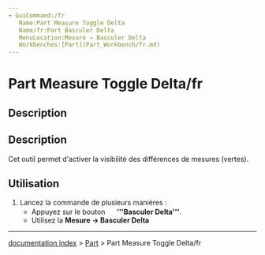```yaml
---
- GuiCommand:/fr
   Name:Part Measure Toggle Delta
   Name/fr:Part Basculer Delta
   MenuLocation:Mesure → Basculer Delta
   Workbenches:[Part](Part_Workbench/fr.md)
---
```


# Part Measure Toggle Delta/fr

## Description

## Description 

Cet outil permet d\'activer la visibilité des différences de mesures (vertes).

## Utilisation

1.  Lancez la commande de plusieurs manières :
    -   Appuyez sur le bouton **<img src=images/Part_Measure_Toggle_Delta.svg style="width:16px"> '''Basculer Delta'''**.
    -   Utilisez la **Mesure → Basculer Delta**

---
[documentation index](../README.md) > [Part](Part_Workbench.md) > Part Measure Toggle Delta/fr

